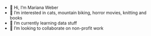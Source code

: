 - 👋 Hi, I’m Mariana Weber
- 👀 I’m interested in cats, mountain biking, horror movies, knitting and books
- 🌱 I’m currently learning data stuff
- 💞️ I’m looking to collaborate on non-profit work

<!---
Feyd-Rautha/Feyd-Rautha is a ✨ special ✨ repository because its `README.md` (this file) appears on your GitHub profile.
You can click the Preview link to take a look at your changes.
--->
